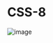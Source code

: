 # CSS-8

<!--En este proyecto utilizaremos principalmente los fondos

-Cuerpo de la web = debe de tener una imagen de fondo pattern,
-Encabezado de primer nivel = Texto blanco
- Encabezado de tercer nivel = borde 3 veces mas grueso, color verdoso, color de fondo tomate y margen interior de 10px y texto blanco-->

![image](https://github.com/JhojanBinary/CSS-8/assets/102551448/ae08c654-d608-4669-88aa-9b2076570484)
